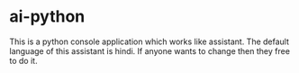 # ai-python

This is a python console application which works like assistant. The default language of this assistant is hindi. If anyone wants to change then they free to do it. 
